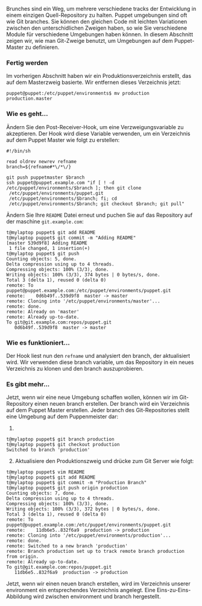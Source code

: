 Brunches sind ein Weg, um mehrere verschiedene tracks der Entwicklung in einem einzigen Quell-Repository zu halten. 
Puppet umgebungen sind oft wie Git branches. 
Sie können den gleichen Code mit leichten Variationen zwischen den unterschidlichen Zweigen haben, so wie Sie verschiedene Module für verschiedene Umgebungen haben können. 
In diesem Abschnitt zeigen wir, wie man Git-Zweige benutzt, um Umgebungen auf dem Puppet-Master zu definieren.

### Fertig werden

Im vorherigen Abschnitt haben wir ein Produktionsverzeichnis erstellt, das auf dem Masterzweig basierte. Wir entfernen dieses Verzeichnis jetzt:

`puppet@puppet:/etc/puppet/environments$ mv production production.master`

### Wie es geht...

Ändern Sie den Post-Receiver-Hook, um eine Verzweigungsvariable zu akzeptieren. 
Der Hook wird diese Variable verwenden, um ein Verzeichnis auf dem Puppet Master wie folgt zu erstellen:
```
#!/bin/sh

read oldrev newrev refname
branch=${refname#*\/*\/}

git push puppetmaster $branch
ssh puppet@puppet.example.com "if [ ! -d 
/etc/puppet/environments/$branch ]; then git clone
 /etc/puppet/environments/puppet.git
 /etc/puppet/environments/$branch; fi; cd
 /etc/puppet/environments/$branch; git checkout $branch; git pull"
```

Ändern Sie Ihre `README` Datei erneut und puchen Sie auf das Repository auf der maschine `git.example.com`:
```
t@mylaptop puppet$ git add README
t@mylaptop puppet$ git commit -m "Adding README"
[master 539d9f8] Adding README
 1 file changed, 1 insertion(+)
t@mylaptop puppet$ git push
Counting objects: 5, done.
Delta compression using up to 4 threads.
Compressing objects: 100% (3/3), done.
Writing objects: 100% (3/3), 374 bytes | 0 bytes/s, done.
Total 3 (delta 1), reused 0 (delta 0)
remote: To puppet@puppet.example.com:/etc/puppet/environments/puppet.git
remote:    0d6b49f..539d9f8  master -> master
remote: Cloning into '/etc/puppet/environments/master'...
remote: done.
remote: Already on 'master'
remote: Already up-to-date.
To git@git.example.com:repos/puppet.git
   0d6b49f..539d9f8  master -> master
```

### Wie es funktioniert...

Der Hook liest nun den `refname` und analysiert den branch, der aktualisiert wird. 
Wir verwenden diese branch variable, um das Repository in ein neues Verzeichnis zu klonen und den branch auszuprobieren.


### Es gibt mehr...

Jetzt, wenn wir eine neue Umgebung schaffen wollen, können wir im Git-Repository einen neuen branch erstellen. 
Der branch wird ein Verzeichnis auf dem Puppet Master erstellen. 
Jeder branch des Git-Repositories stellt eine Umgebung auf dem Puppenmeister dar:

1. 
```
t@mylaptop puppet$ git branch production
t@mylaptop puppet$ git checkout production
Switched to branch 'production'
```

2. Aktualisiere den Produktionszweig und drücke zum Git Server wie folgt:

```
t@mylaptop puppet$ vim README
t@mylaptop puppet$ git add README
t@mylaptop puppet$ git commit -m "Production Branch"
t@mylaptop puppet$ git push origin production
Counting objects: 7, done.
Delta compression using up to 4 threads.
Compressing objects: 100% (3/3), done.
Writing objects: 100% (3/3), 372 bytes | 0 bytes/s, done.
Total 3 (delta 1), reused 0 (delta 0)
remote: To puppet@puppet.example.com:/etc/puppet/environments/puppet.git
remote:    11db6e5..832f6a9  production -> production
remote: Cloning into '/etc/puppet/environments/production'...
remote: done.
remote: Switched to a new branch 'production'
remote: Branch production set up to track remote branch production from origin.
remote: Already up-to-date.
To git@git.example.com:repos/puppet.git
   11db6e5..832f6a9  production -> production
```

Jetzt, wenn wir einen neuen branch erstellen, wird im Verzeichnis unserer environment ein entsprechendes Verzeichnis angelegt. 
Eine Eins-zu-Eins-Abbildung wird zwischen environment und branch hergestellt.